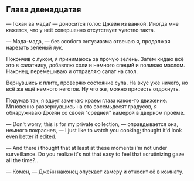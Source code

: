 Глава двенадцатая
-----------------

— Гохан ва мада? — доносится голос Джейн из ванной. Иногда мне кажется, что у
неё совершенно отсутствует чувство такта.

— Мада-мада, — без особого энтузиазма отвечаю я, продолжая нарезать зелёный лук.

Покончив с луком, я принимаюсь за прочую зелень. Затем кидаю всё это в
салатницу, добавляю соли и немного специй и поливаю маслом. Наконец, перемешиваю
и отправляю салат на стол.

Вернувшись к плите, проверяю состояние супа. На вкус уже ничего, но всё же ещё
немного неготов. Ну что же, можно присесть отдохнуть.

Подумав так, я вдруг замечаю краем глаза какое-то движение. Мгновенно
развернувшись на сто восемьдесят градусов, я обнаруживаю Джейн со своей
"средней" камерой в дверном проёме.

— Don't worry, this is for my private collection, — оправдывается она, немного
покраснев, — I just like to watch you cooking; thought it'd look even better if
edited.

— And there i thought that at least at these moments i'm not under surveillance.
Do you realize it's not that easy to feel that scrutinizing gaze all the time?..

— Комен, — Джейн наконец опускает камеру и относит её в комнату.


